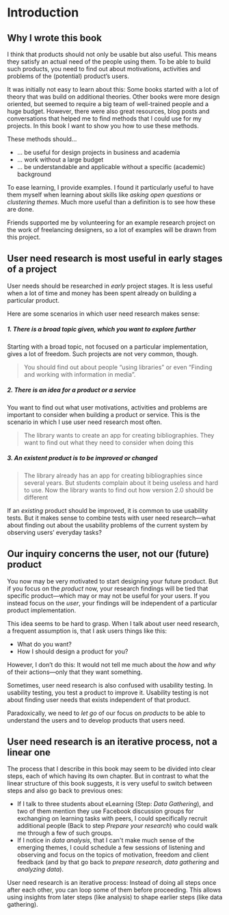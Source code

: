 # Introduction

## Why I wrote this book

I think that products should not only be usable but also useful. This means they satisfy an actual need of the people using them. To be able to build such products, you need to find out about motivations, activities and problems of the (potential) product’s users.

<!--  I think my first project in that direction was a bookmark manager and my research consisted of asking some people these questions via mail:

> * What do you do when you find information on a webpage useful for you (Bookmarks, Scrapbook, Delicious, simply remember) and why?
> * What do you find difficult about the current system to re-find information on the web and why?

I got some interesting mails back and tried to consider their answers in my design. Looking back, I would have done a few things differently, but for a small project I think it was a good method. -->

<!-- Possible example here -->

It was initially not easy to learn about this: Some books started with a lot of theory that was build on additional theories. Other books were more design oriented, but seemed to require a big team of well-trained people and a huge budget. However, there were also great resources, blog posts and conversations that helped me to find methods that I could use for my projects. In this book I want to show you how to use these methods.

These methods should…

* … be useful for design projects in business and academia
* … work without a large budget
* … be understandable and applicable without a specific (academic) background

To ease learning, I provide examples. I found it particularly useful to have them myself when learning about skills like *asking open questions* or *clustering themes*. Much more useful than a definition is to see how these are done.

Friends supported me by volunteering for an example research project on the work of freelancing designers, so a lot of examples will be drawn from this project.

## User need research is most useful in early stages of a project

User needs should be researched in *early* project stages. It is less useful when a lot of time and money has been spent already on building a particular product.

Here are some scenarios in which user need research makes sense:


##### 1. There is a broad topic given, which you want to explore further

Starting with a broad topic, not focused on a particular implementation, gives a lot of freedom. Such projects are not very common, though.

> You should find out about people “using libraries” or even “Finding and working with information in media”.

##### 2. There is an idea for a product or a service

You want to find out what user motivations, activities and problems are important to consider when building a product or service. This is the scenario in which I use user need research most often.

> The library wants to create an app for creating bibliographies.
> They want to find out what they need to consider when doing this

##### 3. An existent product is to be improved or changed

> The library already has an app for creating bibliographies since several years.
> But students complain about it being useless and hard to use.
> Now the library wants to find out how version 2.0 should be different

If an *existing* product should be improved, it is common to use usability tests. But it makes sense to combine tests with user need research—what about finding out about the usability problems of the current system by observing users’ everyday tasks?

<!-- align the team, ideas -->

## Our inquiry concerns the user, not our (future) product

You now may be very motivated to start designing your future product. But if you focus on the *product* now, your research findings will be tied that specific product—which may or may not be useful for your users. If you instead focus on the *user*, your findings will be independent of a particular product implementation.

This idea seems to be hard to grasp. When I talk about user need research, a frequent assumption is, that I ask users things like this:

* What do you want?
* How I should design a product for you?

However, I don’t do this: It would not tell me much about the *how* and *why* of their actions—only that they want something.

Sometimes, user need research is also confused with usability testing. In usability testing, you test a product to improve it. Usability testing is not about finding user needs that exists independent of that product.

Paradoxically, we need to *let go* of our focus on *products* to be able to understand the users and to develop products that users need.


## User need research is an iterative process, not a linear one

The process that I describe in this book may seem to be divided into clear steps, each of which having its own chapter. But in contrast to what the linear structure of this book suggests, it is very useful to switch between steps and also go back to previous ones:

* If I talk to three students about eLearning (Step: *Data Gathering*), and two of them mention they use Facebook discussion groups for exchanging on learning tasks with peers, I could specifically recruit additional people (Back to step *Prepare your research*) who could walk me through a few of such groups.
* If I notice in *data analysis*, that I can't make much sense of the emerging themes, I could schedule a few sessions of listening and observing and focus on the topics of motivation, freedom and client feedback (and by that go back to *prepare research*, *data gathering* and *analyzing data*).

User need research is an iterative process: Instead of doing all steps once after each other, you can loop some of them before proceeding. This allows using insights from later steps (like analysis) to shape earlier steps (like data gathering).
